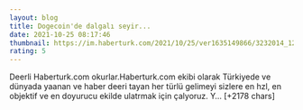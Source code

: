 ```yaml
--- 
layout: blog
title: Dogecoin'de dalgalı seyir...
date: 2021-10-25 08:17:46
thumbnail: https://im.haberturk.com/2021/10/25/ver1635149866/3232014_1200x627.jpg
rating: 5
---
```

Deerli Haberturk.com okurlar.Haberturk.com ekibi olarak Türkiyede ve dünyada yaanan ve haber deeri tayan her türlü gelimeyi sizlere en hzl, en objektif ve en doyurucu ekilde ulatrmak için çalyoruz. Y… [+2178 chars]